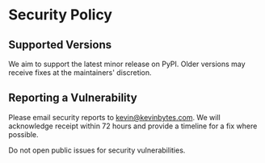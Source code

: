# Security Policy

## Supported Versions

We aim to support the latest minor release on PyPI. Older versions may receive fixes at the maintainers' discretion.

## Reporting a Vulnerability

Please email security reports to kevin@kevinbytes.com. We will acknowledge receipt within 72 hours and provide a timeline for a fix where possible.

Do not open public issues for security vulnerabilities.

